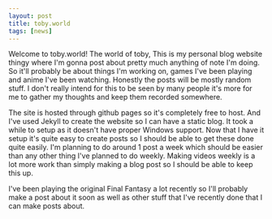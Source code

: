 ```yaml
---
layout: post
title: toby.world
tags: [news]
---
```


Welcome to toby.world! The world of toby, This is my personal blog website thingy where I'm gonna post about pretty much anything of note I'm doing. So it'll probably be about things I'm working on, games I've been playing and anime I've been watching.
Honestly the posts will be mostly random stuff. I don't really intend for this to be seen by many people it's more for me to gather my thoughts and keep them recorded somewhere.

The site is hosted through github pages so it's completely free to host. And I've used Jekyll to create the website so I can have a static blog. It took a while to setup as it doesn't have proper Windows support. Now that I have it setup it's quite easy to create posts so I should be able to get these done quite easily. I'm planning to do around 1 post a week which should be easier than any other thing I've planned to do weekly. Making videos weekly is a lot more work than simply making a blog post so I should be able to keep this up.

I've been playing the original Final Fantasy a lot recently so I'll probably make a post about it soon as well as other stuff that I've recently done that I can make posts about.